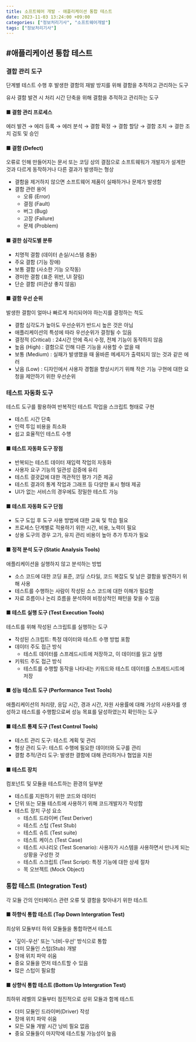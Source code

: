 ```yaml
---
title: 소프트웨어 개발 - 애플리케이션 통합 테스트
date: 2023-11-03 13:24:00 +09:00
categories: ["정보처리기사", "소프트웨어개발"]
tags: ["정보처리기사"]
---
```


<span style="color:#f00"></span>

## #애플리케이션 통합 테스트

### 결합 관리 도구

단계별 테스트 수행 후 발생한 결함의 재발 방지를 위해 결함을 추적하고 관리하는 도구

유사 결함 발견 시 처리 시간 단축을 위해 결함을 추적하고 관리하는 도구

#### ■ 결함 관리 프로세스

에러 발견 → 에러 등록 → 에러 분석 → 결함 확정 → 결함 할당 → 결함 조치 → 결한 조치 검토 및 승인

#### ■ 결함 (Defect)

오류로 인해 만들어지는 문서 또는 코딩 상의 결점으로 소프트웨워가 개발자가 설계한 것과 다르게 동작하거나 다른 결과가 발생하는 형상

- 결함을 제거하지 않으면 소프트웨어 제품이 실패하거나 문제가 발생함
- 결함 관련 용어
  - 오류 (Error)
  - 결점 (Fault)
  - 버그 (Bug)
  - 고장 (Failure)
  - 문제 (Problem)

#### ■ 결한 심각도별 분류

- 치명적 결함 (데이터 손실/시스템 충돌)
- 주요 결함 (기능 장애)
- 보통 결함 (사소한 기능 오작동)
- 경미한 결함 (표준 위반, UI 잘림)
- 단순 결함 (미관상 좋지 않음)

#### ■ 결함 우선 순위

발생한 결함이 얼마나 빠르게 처리되어야 하는지를 결정하는 척도

- 결함 심각도가 높아도 우선순위가 반드시 높은 것은 아님
- 애플리케이션의 특성에 따라 우선순위가 결정될 수 있음
- 결정적 (Critical) : 24시간 안에 즉시 수정, 전체 기능이 동작하지 않음
- 높음 (High) : 결함으로 인해 다른 기능을 사용할 수 없을 때
- 보통 (Medium) : 실패가 발생했을 때 올바른 메세지가 출력되지 않는 것과 같은 에러
- 낮음 (Low) : 디자인에서 사용자 경험을 향상시키기 위해 작은 기능 구현에 대한 요청을 제안하기 위한 우선순위

### 테스트 자동화 도구

테스트 도구를 활용하여 반복적인 테스트 작업을 스크립트 형태로 구현

- 테스트 시간 단축
- 인력 투입 비용을 최소화
- 쉽고 효율적인 테스트 수행

#### ■ 테스트 자동화 도구 장점

- 반복되는 테스트 데이터 재입력 작업의 자동화
- 사용자 요구 기능의 일관성 검증에 유리
- 테스트 결괏값에 대한 객관적인 평가 기준 제공
- 테스트 결과의 통계 작업과 그래프 등 다양한 표시 형태 제공
- UI가 없는 서비스의 경우에도 정밀한 테스트 가능

#### ■ 테스트 자동화 도구 단점

- 도구 도입 후 도구 사용 방법에 대한 교육 및 학습 필요
- 프로세스 단계별로 적용하기 위한 시간, 비용, 노력이 필요
- 상용 도구의 경우 고가, 유지 관리 비용이 높아 추가 투자가 필요

#### ■ 정적 분석 도구 (Static Analysis Tools)

애플리케이션을 실행하지 않고 분석하는 방법

- 소스 코드에 대한 코딩 표준, 코딩 스타일, 코드 복잡도 및 남은 결함을 발견하기 위해 사용
- 테스트를 수행하는 사람이 작성된 소스 코드에 대한 이해가 필요함
- 자료 흐름이나 논리 흐름을 분석하여 비정상적인 패턴을 찾을 수 있음

#### ■ 테스트 실행 도구 (Test Execution Tools)

테스트를 위해 작성된 스크립트를 실행하는 도구

- 작성된 스크립트: 특정 데이터와 테스트 수행 방법 포함
- 데이터 주도 접근 방식
  - 테스트 데이터를 스프레드시트에 저장하고, 이 데이터를 읽고 실행
- 키워드 주도 접근 방식
  - 테스트를 수행할 동작을 나타내는 키워드와 테스트 데이터를 스프레드시트에 저장

#### ■ 성능 테스트 도구 (Performance Test Tools)

애플리케이션의 처리량, 응답 시간, 경과 시간, 자원 사용률에 대해 가상의 사용자를 생성하고 테스트를 수행함으로써 성능 목표를 달성하였는지 확인하는 도구

#### ■ 테스트 통제 도구 (Test Control Tools)

- 테스트 관리 도구: 테스트 계획 및 관리
- 형상 관리 도구: 테스트 수행에 필요한 데이터와 도구를 관리
- 결함 추적/관리 도구: 발생한 결함에 대해 관리하거나 협업을 지원

#### ■ 테스트 장치

컴포넌트 및 모듈을 테스트하는 환경의 일부분

- 테스트를 지원하기 위한 코드와 데이터
- 단위 또는 모듈 테스트에 사용하기 위해 코드개발자가 작성함
- 테스트 장치 구성 요소
  - 테스트 드라이버 (Test Deriver)
  - 테스트 스텁 (Test Stub)
  - 테스트 슈트 (Test suite)
  - 테스트 케이스 (Test Case)
  - 테스트 시나리오 (Test Scenario): 사용자가 시스템을 사용하면서 만나게 되는 상황을 구성한 것
  - 테스트 스크립트 (Test Script): 특정 기능에 대한 상세 절차
  - 목 오브젝트 (Mock Object)

### 통합 테스트 (Integration Test)

각 모듈 간의 인터페이스 관련 오류 및 결함을 찾아내기 위한 테스트

#### ■ 하향식 통합 테스트 (Top Down Intergration Test)

최상위 모듈부터 하위 모듈들을 통합하면서 테스트

- '깊이-우선' 또는 '너비-우선' 방식으로 통합
- 더미 모듈인 스텁(Stub) 개발
- 장애 위치 파악 쉬움
- 중요 모듈을 먼저 테스트할 수 있음
- 많은 스텁이 필요함

#### ■ 상향식 통합 테스트 (Bottom Up Intergration Test)

최하위 레벨의 모듈부터 점진적으로 상위 모듈과 함께 테스트

- 더미 모듈인 드라이버(Driver) 작성
- 장애 위치 파악 쉬움
- 모든 모듈 개발 시간 낭비 필요 없음
- 중요 모듈들이 마지막에 테스트될 가능성이 높음
